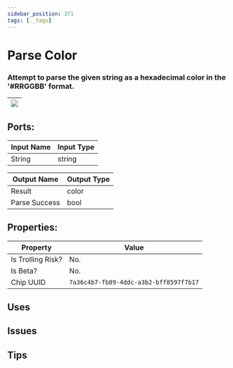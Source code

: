 ```yaml
---
sidebar_position: 371
tags: [._tags]
---
```


# Parse Color


### Attempt to parse the given string as a hexadecimal color in the '#RRGGBB' format.

| ![](https://images-ext-2.discordapp.net/external/MPmIaQzlEPmgGWlgi-WxBBXt0Bjv_zWPkg1y1f_sy3s/https/www.recroomcircuits.com/image/circuit/absolute-value?width=206&height=108) |
|-----|

## Ports:

| Input Name | Input Type |
|-----------|-----------|
| String | string |

| Output Name | Output Type |
|-----------|-----------|
| Result | color |
| Parse Success | bool |

## Properties:

| Property  | Value |
|-------------------|-----------|
| Is Trolling Risk? | No. |
| Is Beta? | No. |
| Chip UUID | `7a36c4b7-fb89-4ddc-a3b2-bff8597f7b17` |

## Uses

## Issues

## Tips